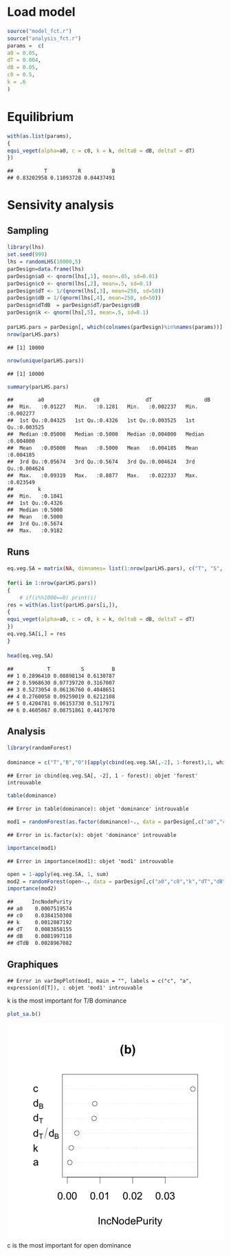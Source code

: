 <!-- # ---
# title: "Parmeterization"
# author: "Isabelle Boulangeat"
# date: "02/05/2018"
# output:
#   html_document:
#       keep_md: yes
#       theme: cosmo
#       highlight: tango
#       number_sections: true
#       toc: true
# --- -->

<!-- library(rmarkdown) -->
<!-- library(knitr) -->
<!-- knit("Sensitivity_analysis.Rmd", "Sensitivity_analysis.md") -->

# Load model


```r
source("model_fct.r")
source("analysis_fct.r")
params =  c(
a0 = 0.05,
dT = 0.004,
dB = 0.05,
c0 = 0.5,
k = .6
)
```

# Equilibrium


```r
with(as.list(params),
{
equi_veget(alpha=a0, c = c0, k = k, deltaB = dB, deltaT = dT)
})
```

```
##          T          R          B 
## 0.83202958 0.11093728 0.04437491
```

# Sensivity analysis

## Sampling


```r
library(lhs)
set.seed(999)
lhs = randomLHS(10000,5)
parDesign=data.frame(lhs)
parDesign$a0 <- qnorm(lhs[,1], mean=.05, sd=0.01)
parDesign$c0 <- qnorm(lhs[,2], mean=.5, sd=0.1)
parDesign$dT <- 1/(qnorm(lhs[,3], mean=250, sd=50))
parDesign$dB = 1/(qnorm(lhs[,4], mean=250, sd=50))
parDesign$dTdB  = parDesign$dT/parDesign$dB
parDesign$k <- qnorm(lhs[,5], mean=.5, sd=0.1)

parLHS.pars = parDesign[, which(colnames(parDesign)%in%names(params))]
nrow(parLHS.pars)
```

```
## [1] 10000
```

```r
nrow(unique(parLHS.pars))
```

```
## [1] 10000
```

```r
summary(parLHS.pars)
```

```
##        a0                c0               dT                 dB          
##  Min.   :0.01227   Min.   :0.1281   Min.   :0.002237   Min.   :0.002277  
##  1st Qu.:0.04325   1st Qu.:0.4326   1st Qu.:0.003525   1st Qu.:0.003525  
##  Median :0.05000   Median :0.5000   Median :0.004000   Median :0.004000  
##  Mean   :0.05000   Mean   :0.5000   Mean   :0.004185   Mean   :0.004185  
##  3rd Qu.:0.05674   3rd Qu.:0.5674   3rd Qu.:0.004624   3rd Qu.:0.004624  
##  Max.   :0.09319   Max.   :0.8877   Max.   :0.022337   Max.   :0.023549  
##        k         
##  Min.   :0.1041  
##  1st Qu.:0.4326  
##  Median :0.5000  
##  Mean   :0.5000  
##  3rd Qu.:0.5674  
##  Max.   :0.9182
```

## Runs


```r
eq.veg.SA = matrix(NA, dimnames= list(1:nrow(parLHS.pars), c("T", "S", "B")), ncol =3, nrow = nrow(parLHS.pars) )

for(i in 1:nrow(parLHS.pars))
{
	# if(i%%1000==0) print(i)
res = with(as.list(parLHS.pars[i,]),
{
equi_veget(alpha=a0, c = c0, k = k, deltaB = dB, deltaT = dT)
})
eq.veg.SA[i,] = res
}

head(eq.veg.SA)
```

```
##           T          S         B
## 1 0.2896410 0.08898134 0.6130787
## 2 0.5968630 0.07739720 0.3167007
## 3 0.5273054 0.06136760 0.4048651
## 4 0.2760058 0.09259019 0.6212108
## 5 0.4204781 0.06153730 0.5117971
## 6 0.4605067 0.08751861 0.4417070
```

## Analysis


```r
library(randomForest)

dominance = c("T","B","O")[apply(cbind(eq.veg.SA[,-2], 1-forest),1, which.max)]
```

```
## Error in cbind(eq.veg.SA[, -2], 1 - forest): objet 'forest' introuvable
```

```r
table(dominance)
```

```
## Error in table(dominance): objet 'dominance' introuvable
```

```r
mod1 = randomForest(as.factor(dominance)~., data = parDesign[,c("a0","c0","k","dT","dB","dTdB")])
```

```
## Error in is.factor(x): objet 'dominance' introuvable
```

```r
importance(mod1)
```

```
## Error in importance(mod1): objet 'mod1' introuvable
```

```r
open = 1-apply(eq.veg.SA, 1, sum)
mod2 = randomForest(open~., data = parDesign[,c("a0","c0","k","dT","dB","dTdB")])
importance(mod2)
```

```
##      IncNodePurity
## a0    0.0007519574
## c0    0.0384150308
## k     0.0012087192
## dT    0.0083858155
## dB    0.0081997118
## dTdB  0.0028967082
```

## Graphiques


```
## Error in varImpPlot(mod1, main = "", labels = c("c", "a", expression(d[T]), : objet 'mod1' introuvable
```
k is the most important for T/B dominance


```r
plot_sa.b()
```

![plot of chunk sensitivity2](figure/sensitivity2-1.png)
c is the most important for open dominance



